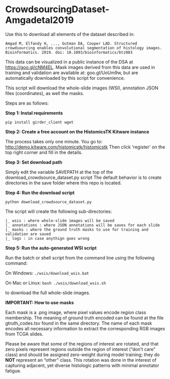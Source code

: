# CrowdsourcingDataset-Amgadetal2019

Use this to download all elements of the dataset described in: 

```
Amgad M, Elfandy H, ..., Gutman DA, Cooper LAD. Structured crowdsourcing enables convolutional segmentation of histology images. Bioinformatics. 2019. doi: 10.1093/bioinformatics/btz083
```

This data can be visualized in a public instance of the DSA at https://goo.gl/cNM4EL. Mask images derived from this data are used in training and validation are available at: goo.gl/UoUm9w, but are automatically downloaded by this script for convenience.

This script will download the whole-slide images (WSI), annotation JSON files (coordinates), as well the masks. 

Steps are as follows:

**Step 1: Instal requirements**
  
  `pip install girder_client wget`
  
**Step 2: Create a free account on the HistomicsTK Kitware instance**
  
  The process takes only one minute. You go to:
  http://demo.kitware.com/histomicstk/histomicstk
  Then click 'register' on the top right corner and fill in the details.

**Step 3: Set download path**
  
  Simply edit the variable SAVEPATH at the top of the download_crowdsource_dataset.py script
  The default behavior is to create directories in the save folder where this repo is located.

**Step 4: Run the download script**
  
  `python download_crowdsource_dataset.py`
  
  The script will create the following sub-directories: 
  
    |_ wsis : where whole-slide images will be saved  
    |_ annotations : where JSON annotations will be saves for each slide
    |_ masks : where the ground truth masks to use for training and validation are saved
    |_ logs : in case anythign goes wrong

**Step 5: Run the auto-generated WSI script**

  Run the batch or shell script from the command line using the following command:
  
  On Windows:
    `./wsis/download_wsis.bat`
    
  On Mac or Linux:
    `bash ./wsis/download_wsis.sh`
  
  to download the full whole-slide images.
  

**IMPORTANT: How to use masks**

Each mask is a .png image, where pixel values encode region class membership. The meaning of ground truth encoded can be found at the file gtruth_codes.tsv found in the same directory. The name of each mask encodes all necessary information to extract the corresponding RGB images from TCGA slides.

Please be aware that some of the regions of interest are rotated, and that zero pixels represent regions outside the region of interest (“don’t care” class) and should be assigned zero-weight during model training; they do **NOT** represent an “other” class. This rotation was done in the interest of capturing adjacent, yet diverse histologic patterns with minimal annotator fatigue.
